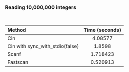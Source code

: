 ### Reading 10,000,000 integers   
<br>

|Method   |Time (seconds)|
|:--------|:-----:|
|Cin|4.08577|
|Cin with sync_with_stdio(false)|1.8598|
|Scanf|1.718423|
|Fastscan|0.520913|
